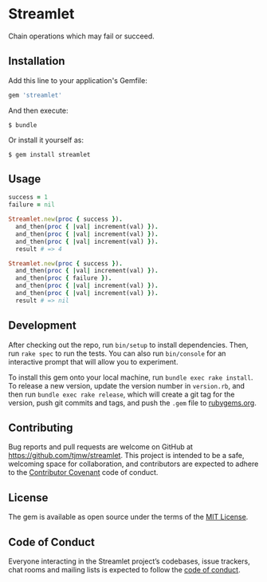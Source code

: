 # Streamlet

Chain operations which may fail or succeed.

## Installation

Add this line to your application's Gemfile:

```ruby
gem 'streamlet'
```

And then execute:

    $ bundle

Or install it yourself as:

    $ gem install streamlet

## Usage

```ruby
success = 1
failure = nil

Streamlet.new(proc { success }).
  and_then(proc { |val| increment(val) }).
  and_then(proc { |val| increment(val) }).
  and_then(proc { |val| increment(val) }).
  result # => 4

Streamlet.new(proc { success }).
  and_then(proc { |val| increment(val) }).
  and_then(proc { failure }).
  and_then(proc { |val| increment(val) }).
  and_then(proc { |val| increment(val) }).
  result # => nil
```

## Development

After checking out the repo, run `bin/setup` to install dependencies. Then, run `rake spec` to run the tests. You can also run `bin/console` for an interactive prompt that will allow you to experiment.

To install this gem onto your local machine, run `bundle exec rake install`. To release a new version, update the version number in `version.rb`, and then run `bundle exec rake release`, which will create a git tag for the version, push git commits and tags, and push the `.gem` file to [rubygems.org](https://rubygems.org).

## Contributing

Bug reports and pull requests are welcome on GitHub at https://github.com/tjmw/streamlet. This project is intended to be a safe, welcoming space for collaboration, and contributors are expected to adhere to the [Contributor Covenant](http://contributor-covenant.org) code of conduct.

## License

The gem is available as open source under the terms of the [MIT License](https://opensource.org/licenses/MIT).

## Code of Conduct

Everyone interacting in the Streamlet project’s codebases, issue trackers, chat rooms and mailing lists is expected to follow the [code of conduct](https://github.com/tjmw/streamlet/blob/master/CODE_OF_CONDUCT.md).

